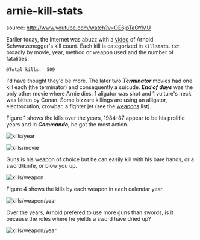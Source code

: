 arnie-kill-stats
================
source: http://www.youtube.com/watch?v=OE6jpTaOYMU

Earlier today, the Internet was abuzz with a [video](http://www.youtube.com/watch?v=OE6jpTaOYMU) of Arnold Schwarzenegger's kill count. Each kill is categorized in ```killstats.txt``` broadly by movie, year, method or weapon used and the number of fatalities.

```@Total kills:  509```


I'd have thought they'd be more.  The later two ___Terminator___ movies had one kill each (the terminator) and consequently a suicude. ___End of days___ was the only other movie where Arnie dies.
1 aligator was shot and 1 vulture's neck was bitten by Conan. Some bizzare killings are using an alligator, electrocution, crowbar, a fighter jet (see the [weapons](https://github.com/vr000m/arnie-kill-stats/blob/master/_weapon.log) list).

Figure 1 shows the kills over the years, 1984-87 appear to be his prolific years and in ___Commando___, he got the most action.

![kills/year](https://raw.github.com/vr000m/arnie-kill-stats/master/graph_year.png "Figure 1: kills per year")

![kills/movie](https://raw.github.com/vr000m/arnie-kill-stats/master/graph_movie.png "Figure 2: kills in each movie")

Guns is his weapon of choice but he can easily kill with his bare hands, or a sword/knife, or blow you up.

![kills/weapon](https://raw.github.com/vr000m/arnie-kill-stats/master/graph_weapon.png "Figure 3: Kills by differnt weapons")

Figure 4 shows the kills by each weapon in each calendar year.

![kills/weapon/year](https://raw.github.com/vr000m/arnie-kill-stats/master/graph_skills_rowstacked.png "Figure 4: Kills by weapon over the years -- Stacked histogram")

Over the years, Arnold prefered to use more guns than swords, is it because the roles where he yields a sword have dried up?

![kills/weapon/year](https://raw.github.com/vr000m/arnie-kill-stats/master/graph_skills.png "Figure 5: Kills by weapon over the years -- Histogram")
